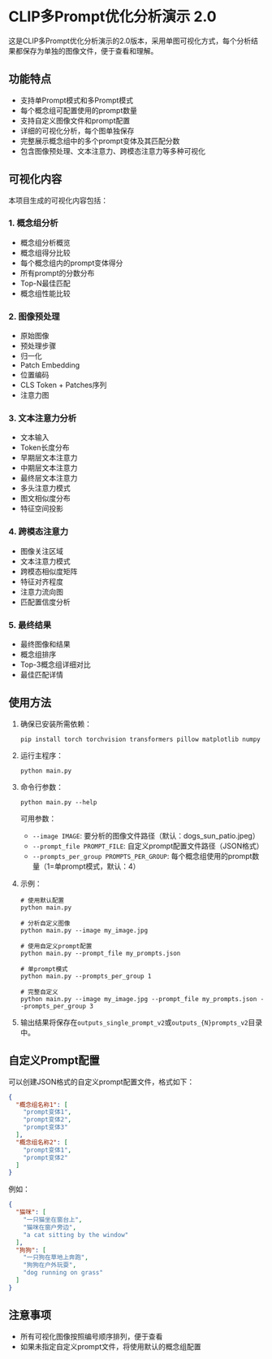 # CLIP多Prompt优化分析演示 2.0

这是CLIP多Prompt优化分析演示的2.0版本，采用单图可视化方式，每个分析结果都保存为单独的图像文件，便于查看和理解。

## 功能特点

- 支持单Prompt模式和多Prompt模式
- 每个概念组可配置使用的prompt数量
- 支持自定义图像文件和prompt配置
- 详细的可视化分析，每个图单独保存
- 完整展示概念组中的多个prompt变体及其匹配分数
- 包含图像预处理、文本注意力、跨模态注意力等多种可视化

## 可视化内容

本项目生成的可视化内容包括：

### 1. 概念组分析
- 概念组分析概览
- 概念组得分比较
- 每个概念组内的prompt变体得分
- 所有prompt的分数分布
- Top-N最佳匹配
- 概念组性能比较

### 2. 图像预处理
- 原始图像
- 预处理步骤
- 归一化
- Patch Embedding
- 位置编码
- CLS Token + Patches序列
- 注意力图

### 3. 文本注意力分析
- 文本输入
- Token长度分布
- 早期层文本注意力
- 中期层文本注意力
- 最终层文本注意力
- 多头注意力模式
- 图文相似度分布
- 特征空间投影

### 4. 跨模态注意力
- 图像关注区域
- 文本注意力模式
- 跨模态相似度矩阵
- 特征对齐程度
- 注意力流向图
- 匹配置信度分析

### 5. 最终结果
- 最终图像和结果
- 概念组排序
- Top-3概念组详细对比
- 最佳匹配详情

## 使用方法

1. 确保已安装所需依赖：
   ```
   pip install torch torchvision transformers pillow matplotlib numpy
   ```

2. 运行主程序：
   ```
   python main.py
   ```

3. 命令行参数：
   ```
   python main.py --help
   ```

   可用参数：
   - `--image IMAGE`: 要分析的图像文件路径（默认：dogs_sun_patio.jpeg）
   - `--prompt_file PROMPT_FILE`: 自定义prompt配置文件路径（JSON格式）
   - `--prompts_per_group PROMPTS_PER_GROUP`: 每个概念组使用的prompt数量（1=单prompt模式，默认：4）

4. 示例：
   ```
   # 使用默认配置
   python main.py

   # 分析自定义图像
   python main.py --image my_image.jpg

   # 使用自定义prompt配置
   python main.py --prompt_file my_prompts.json

   # 单prompt模式
   python main.py --prompts_per_group 1

   # 完整自定义
   python main.py --image my_image.jpg --prompt_file my_prompts.json --prompts_per_group 3
   ```

5. 输出结果将保存在`outputs_single_prompt_v2`或`outputs_{N}prompts_v2`目录中。

## 自定义Prompt配置

可以创建JSON格式的自定义prompt配置文件，格式如下：

```json
{
  "概念组名称1": [
    "prompt变体1",
    "prompt变体2",
    "prompt变体3"
  ],
  "概念组名称2": [
    "prompt变体1",
    "prompt变体2"
  ]
}
```

例如：

```json
{
  "猫咪": [
    "一只猫坐在窗台上",
    "猫咪在窗户旁边",
    "a cat sitting by the window"
  ],
  "狗狗": [
    "一只狗在草地上奔跑",
    "狗狗在户外玩耍",
    "dog running on grass"
  ]
}
```

## 注意事项

- 所有可视化图像按照编号顺序排列，便于查看
- 如果未指定自定义prompt文件，将使用默认的概念组配置

